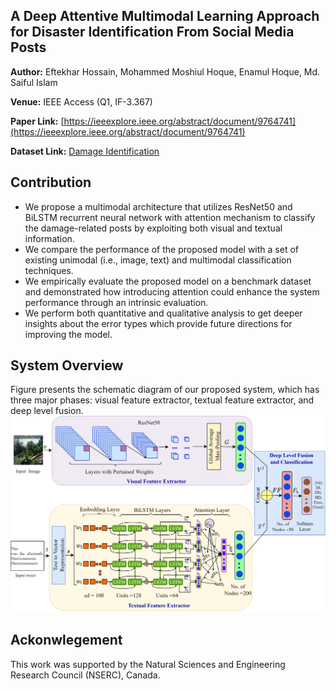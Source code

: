 ## A Deep Attentive Multimodal Learning Approach for Disaster Identification From Social Media Posts

**Author:** Eftekhar Hossain, Mohammed Moshiul Hoque, Enamul Hoque, Md. Saiful Islam

**Venue:** IEEE Access (Q1, IF-3.367)   

**Paper Link:** [https://ieeexplore.ieee.org/abstract/document/9764741](https://ieeexplore.ieee.org/abstract/document/9764741)

**Dataset Link:** [Damage Identification](https://archive.ics.uci.edu/ml/datasets/Multimodal+Damage+Identification+for+Humanitarian+Computing)



## Contribution
- We propose a multimodal architecture that utilizes ResNet50 and BiLSTM recurrent neural network with attention mechanism to classify the damage-related
posts by exploiting both visual and textual information.
- We compare the performance of the proposed model with a set of existing unimodal (i.e., image, text) and multimodal classification techniques.
- We empirically evaluate the proposed model on a benchmark dataset and demonstrated how introducing attention could enhance the system performance through an
intrinsic evaluation.
- We perform both quantitative and qualitative analysis to get deeper insights about the error types which provide future directions for improving the model.


## System Overview
Figure presents the schematic diagram of our proposed system, which has three major phases: visual feature extractor, textual feature extractor, and deep level fusion.
<img title="" src="proposed-method.png" alt="">

## Ackonwlegement
This work was supported by the Natural Sciences and Engineering Research Council (NSERC), Canada.


